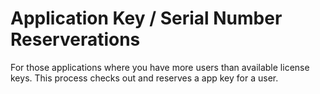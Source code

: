 # Application Key / Serial Number Reserverations
For those applications where you have more users than available license keys.  This process checks out and reserves a app key for a user.
